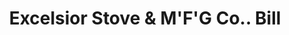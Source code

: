 ---
doi: 10.7916/D8S4841P
date_other: '1929'
date_other_textual: '1929'
form: printed ephemera
genre:
- Invoices
name:
- Excelsior Stove & M'F'G Co.
object_in_context_url: https://biggert.cul.columbia.edu/items/view/ave_biggert_00270
subject_hierarchical_geographic:
- Quincy, Illinois, United States
subject_name:
- Excelsior Stove & M'F'G Co.
title: Excelsior Stove & M'F'G Co.. Bill
sort_title: Excelsior Stove & M'F'G Co.. Bill
call_number: ave_biggert_00270
coordinates:
- 39.93222222222222,-91.38861111111112
pid: ave_biggert_00270
identifiers: ave_biggert_00270
thumbnail: https://derivativo-2.library.columbia.edu/iiif/2/ldpd:344215/full/!256,256/0/native.jpg
permalink: /biggert/ave_biggert_00270/
layout: iiif-image-page
---